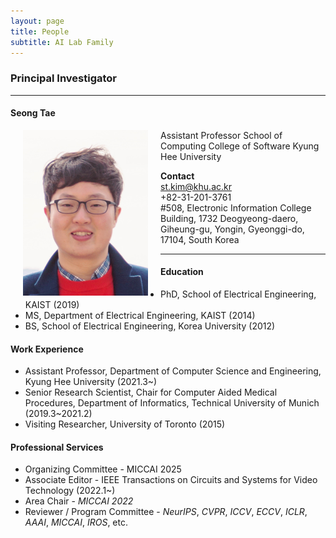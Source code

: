 ```yaml
---
layout: page
title: People 
subtitle: AI Lab Family
---
```


### Principal Investigator
<hr>

#### Seong Tae 
  
<img src="https://raw.githubusercontent.com/ailabkhu/ailabkhu.github.io/master/img/SeongTae_Kim.jpg" width="200" height="265" align="left" hspace="20" />
Assistant Professor          
School of Computing        
College of Software           
Kyung Hee University        

**Contact**  
st.kim@khu.ac.kr  
+82-31-201-3761  
#508, Electronic Information College Building, 1732 Deogyeong-daero, Giheung-gu, Yongin, Gyeonggi-do, 17104, South Korea  
 

<hr>

#### Education 
* PhD, School of Electrical Engineering, KAIST (2019)  
* MS, Department of Electrical Engineering, KAIST (2014)  
* BS, School of Electrical Engineering, Korea University (2012)  
  
#### Work Experience

* Assistant Professor, Department of Computer Science and Engineering, Kyung Hee University (2021.3~)
* Senior Research Scientist, Chair for Computer Aided Medical Procedures, Department of Informatics, Technical University of Munich (2019.3~2021.2)
* Visiting Researcher, University of Toronto (2015)

#### Professional Services
* Organizing Committee - MICCAI 2025
* Associate Editor - IEEE Transactions on Circuits and Systems for Video Technology (2022.1~) 
* Area Chair - _MICCAI 2022_
* Reviewer / Program Committee - _NeurIPS_, _CVPR_, _ICCV_, _ECCV_, _ICLR_, _AAAI_, _MICCAI_, _IROS_, etc. 
